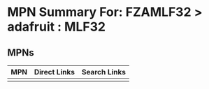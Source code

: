 



# MPN Summary For: FZAMLF32 > adafruit : MLF32

## MPNs
  

|MPN|Direct Links|Search Links|
| :--- | :--- | :--- |
||||
